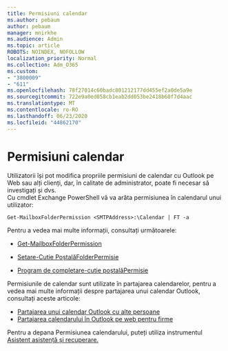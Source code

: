 ```yaml
---
title: Permisiuni calendar
ms.author: pebaum
author: pebaum
manager: mnirkhe
ms.audience: Admin
ms.topic: article
ROBOTS: NOINDEX, NOFOLLOW
localization_priority: Normal
ms.collection: Adm_O365
ms.custom:
- "3800009"
- "611"
ms.openlocfilehash: 78f27014c60badc801212177dd455ef2a0de5a9e
ms.sourcegitcommit: 722e9a0ed058cb1eab2dd053be2418b60f7d4aac
ms.translationtype: MT
ms.contentlocale: ro-RO
ms.lasthandoff: 06/23/2020
ms.locfileid: "44862170"
---
```

# <a name="calendar-permissions"></a>Permisiuni calendar

Utilizatorii își pot modifica propriile permisiuni de calendar cu Outlook pe Web sau alți clienți, dar, în calitate de administrator, poate fi necesar să investigați și dvs.  
Cu cmdlet Exchange PowerShell vă va arăta permisiunea în calendarul unui utilizator:

`Get-MailboxFolderPermission <SMTPAddress>:\Calendar | FT -a`

Pentru a vedea mai multe informații, consultați următoarele:

- [Get-MailboxFolderPermission](https://docs.microsoft.com/powershell/module/exchange/get-mailboxfolderpermission?view=exchange-ps)

- [Setare-Cutie PoștalăFolderPermisie](https://docs.microsoft.com/powershell/module/exchange/set-mailboxfolderpermission?view=exchange-ps)

- [Program de completare-cutie poștalăPermisie](https://office.visualstudio.com/DefaultCollection/MAX/_queries/query/Add-MailboxFolderPermission)

Permisiunile de calendar sunt utilizate în partajarea calendarelor, pentru a vedea mai multe informații despre partajarea unui calendar Outlook, consultați aceste articole:

- [Partajarea unui calendar Outlook cu alte persoane](https://support.office.com/article/353ed2c1-3ec5-449d-8c73-6931a0adab88)
- [Partajarea calendarului în Outlook pe web pentru firme](https://support.office.com/article/7ecef8ae-139c-40d9-bae2-a23977ee58d5)

Pentru a depana Permisiunea calendarului, puteți utiliza instrumentul [Asistent asistență și recuperare.](https://support.microsoft.com/office/e90bb691-c2a7-4697-a94f-88836856c72f)